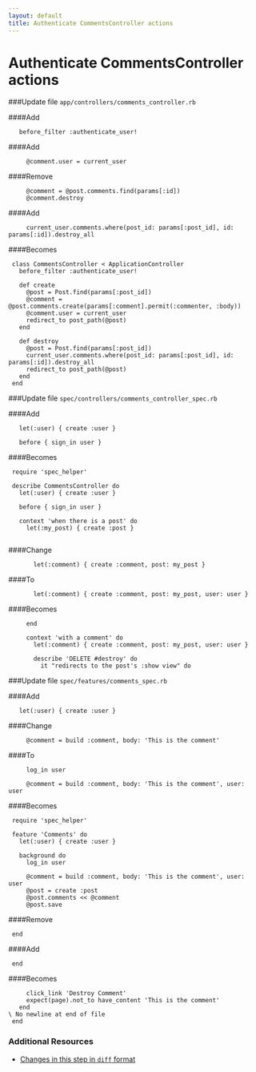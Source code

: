 ```yaml
---
layout: default
title: Authenticate CommentsController actions
---
```


<h1 id="main">Authenticate CommentsController actions</h1>

###Update file `app/controllers/comments_controller.rb`

####Add
```
   before_filter :authenticate_user!
```


####Add
```
     @comment.user = current_user
```


####Remove
```
     @comment = @post.comments.find(params[:id])
     @comment.destroy
```


####Add
```
     current_user.comments.where(post_id: params[:post_id], id: params[:id]).destroy_all
```


####Becomes
```
 class CommentsController < ApplicationController
   before_filter :authenticate_user!
 
   def create
     @post = Post.find(params[:post_id])
     @comment = @post.comments.create(params[:comment].permit(:commenter, :body))
     @comment.user = current_user
     redirect_to post_path(@post)
   end
 
   def destroy
     @post = Post.find(params[:post_id])
     current_user.comments.where(post_id: params[:post_id], id: params[:id]).destroy_all
     redirect_to post_path(@post)
   end
 end

```


###Update file `spec/controllers/comments_controller_spec.rb`

####Add
```
   let(:user) { create :user }
 
   before { sign_in user }
```


####Becomes
```
 require 'spec_helper'
 
 describe CommentsController do
   let(:user) { create :user }
 
   before { sign_in user }
 
   context 'when there is a post' do
     let(:my_post) { create :post }
 

```


####Change
```
       let(:comment) { create :comment, post: my_post }
```


####To
```
       let(:comment) { create :comment, post: my_post, user: user }
```


####Becomes
```
     end
 
     context 'with a comment' do
       let(:comment) { create :comment, post: my_post, user: user }
 
       describe 'DELETE #destroy' do
         it "redirects to the post's :show view" do

```


###Update file `spec/features/comments_spec.rb`

####Add
```
   let(:user) { create :user }
```


####Change
```
     @comment = build :comment, body: 'This is the comment'
```


####To
```
     log_in user
 
     @comment = build :comment, body: 'This is the comment', user: user
```


####Becomes
```
 require 'spec_helper'
 
 feature 'Comments' do
   let(:user) { create :user }
 
   background do
     log_in user
 
     @comment = build :comment, body: 'This is the comment', user: user
     @post = create :post
     @post.comments << @comment
     @post.save

```


####Remove
```
 end
```


####Add
```
 end
```


####Becomes
```
     click_link 'Destroy Comment'
     expect(page).not_to have_content 'This is the comment'
   end
\ No newline at end of file
 end

```



### Additional Resources

* [Changes in this step in `diff` format](https://github.com/software-academy/devise_bdd/commit/205aae84d2f3837986d5c41befea2b0ba19f9b75)

